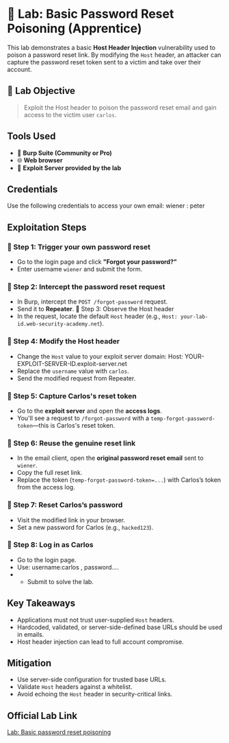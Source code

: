 # 🔐 Lab: Basic Password Reset Poisoning (Apprentice)

This lab demonstrates a basic **Host Header Injection** vulnerability used to poison a password reset link. By modifying the `Host` header, an attacker can capture the password reset token sent to a victim and take over their account.



## 🧪 Lab Objective

> Exploit the Host header to poison the password reset email and gain access to the victim user `carlos`.



## Tools Used

- 🧰 **Burp Suite (Community or Pro)**
- 🌐 **Web browser**
- 🔗 **Exploit Server provided by the lab**


##  Credentials

Use the following credentials to access your own email: wiener : peter


##  Exploitation Steps

### 🔹 Step 1: Trigger your own password reset
- Go to the login page and click **"Forgot your password?"**
- Enter username `wiener` and submit the form.

### 🔹 Step 2: Intercept the password reset request
- In Burp, intercept the `POST /forgot-password` request.
- Send it to **Repeater**.
🔹 Step 3: Observe the Host header
- In the request, locate the default `Host` header (e.g., `Host: your-lab-id.web-security-academy.net`).

### 🔹 Step 4: Modify the Host header
- Change the `Host` value to your exploit server domain: 
Host: YOUR-EXPLOIT-SERVER-ID.exploit-server.net
- Replace the `username` value with `carlos`.
- Send the modified request from Repeater.

### 🔹 Step 5: Capture Carlos's reset token
- Go to the **exploit server** and open the **access logs**.
- You'll see a request to `/forgot-password` with a `temp-forgot-password-token`—this is Carlos's reset token.

### 🔹 Step 6: Reuse the genuine reset link
- In the email client, open the **original password reset email** sent to `wiener`.
- Copy the full reset link.
- Replace the token (`temp-forgot-password-token=...`) with Carlos’s token from the access log.

### 🔹 Step 7: Reset Carlos’s password
- Visit the modified link in your browser.
- Set a new password for Carlos (e.g., `hacked123`).

### 🔹 Step 8: Log in as Carlos
- Go to the login page.
- Use: username:carlos , password....
- - Submit to solve the lab.
##  Key Takeaways

- Applications must not trust user-supplied `Host` headers.
- Hardcoded, validated, or server-side-defined base URLs should be used in emails.
- Host header injection can lead to full account compromise.


##  Mitigation

- Use server-side configuration for trusted base URLs.
- Validate `Host` headers against a whitelist.
- Avoid echoing the `Host` header in security-critical links.


##  Official Lab Link

[Lab: Basic password reset poisoning](https://portswigger.net/web-security/host-header/exploiting/password-reset-poisoning/lab-host-header-basic)
